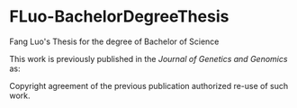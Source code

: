 # FLuo-BachelorDegreeThesis
Fang Luo's Thesis for the degree of Bachelor of Science



This work is previously published in the *Journal of Genetics and Genomics* as:

Copyright agreement of the previous publication authorized re-use of such work.
